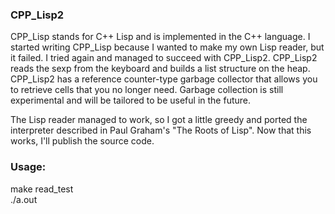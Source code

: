 ### CPP_Lisp2

CPP_Lisp stands for C++ Lisp and is implemented in the C++ language.
I started writing CPP_Lisp because I wanted to make my own Lisp reader, but it failed.
I tried again and managed to succeed with CPP_Lisp2.
CPP_Lisp2 reads the sexp from the keyboard and builds a list structure on the heap.
CPP_Lisp2 has a reference counter-type garbage collector that allows you to retrieve cells that you no longer need.
Garbage collection is still experimental and will be tailored to be useful in the future.

The Lisp reader managed to work, so I got a little greedy and ported the interpreter described in Paul Graham's "The Roots of Lisp".
Now that this works, I'll publish the source code.

### Usage:
make read_test  
./a.out
